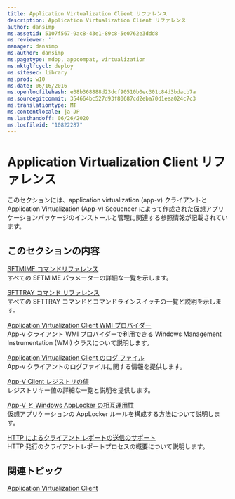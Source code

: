 ```yaml
---
title: Application Virtualization Client リファレンス
description: Application Virtualization Client リファレンス
author: dansimp
ms.assetid: 5107f567-9ac8-43e1-89c8-5e0762e3ddd8
ms.reviewer: ''
manager: dansimp
ms.author: dansimp
ms.pagetype: mdop, appcompat, virtualization
ms.mktglfcycl: deploy
ms.sitesec: library
ms.prod: w10
ms.date: 06/16/2016
ms.openlocfilehash: e38b368888d23dcf90510b0ec301c84d3bdacb7a
ms.sourcegitcommit: 354664bc527d93f80687cd2eba70d1eea024c7c3
ms.translationtype: MT
ms.contentlocale: ja-JP
ms.lasthandoff: 06/26/2020
ms.locfileid: "10822287"
---
```

# Application Virtualization Client リファレンス


このセクションには、application virtualization (app-v) クライアントと Application Virtualization (App-v) Sequencer によって作成された仮想アプリケーションパッケージのインストールと管理に関連する参照情報が記載されています。

## このセクションの内容


<a href="" id="sftmime--command-reference"></a>[SFTMIME コマンドリファレンス](sftmime--command-reference.md)  
すべての SFTMIME パラメーターの詳細な一覧を示します。

<a href="" id="sfttray-command-reference"></a>[SFTTRAY コマンド リファレンス](sfttray-command-reference.md)  
すべての SFTTRAY コマンドとコマンドラインスイッチの一覧と説明を示します。

<a href="" id="application-virtualization-client-wmi-provider"></a>[Application Virtualization Client WMI プロバイダー](application-virtualization-client-wmi-provider.md)  
App-v クライアント WMI プロバイダーで利用できる Windows Management Instrumentation (WMI) クラスについて説明します。

<a href="" id="log-file-for-the-application-virtualization-client"></a>[Application Virtualization Client のログ ファイル](log-file-for-the-application-virtualization-client.md)  
App-v クライアントのログファイルに関する情報を提供します。

<a href="" id="app-v-client-registry-values"></a>[App-V Client レジストリの値](app-v-client-registry-values-sp1.md)  
レジストリキー値の詳細な一覧と説明を提供します。

<a href="" id="app-v-interoperability-with-windows-applocker"></a>[App-V と Windows AppLocker の相互運用性](app-v-interoperability-with-windows-applocker.md)  
仮想アプリケーションの AppLocker ルールを構成する方法について説明します。

<a href="" id="support-for-client-reporting-over-http"></a>[HTTP によるクライアント レポートの送信のサポート](support-for-client-reporting-over-http.md)  
HTTP 発行のクライアントレポートプロセスの概要について説明します。

## 関連トピック


[Application Virtualization Client](application-virtualization-client.md)

 

 





